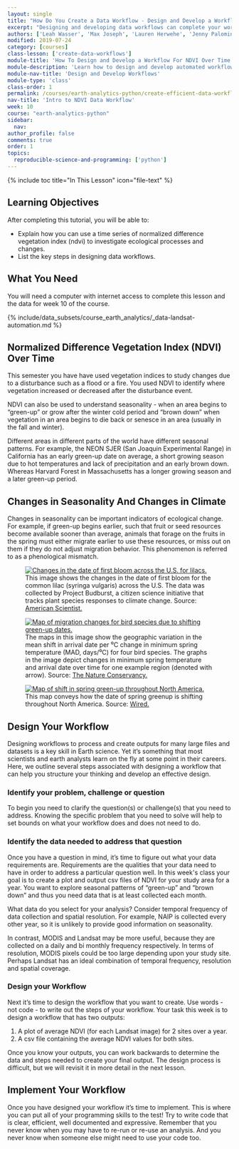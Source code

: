 ```yaml
---
layout: single
title: "How Do You Create a Data Workflow - Design and Develop a Workflow For NDVI Over Time"
excerpt: "Designing and developing data workflows can complete your work more efficiently by allowing you to repeat and automate data tasks. Learn how to design and develop efficient workflows to automate data analyses in Python."
authors: ['Leah Wasser', 'Max Joseph', 'Lauren Herwehe', 'Jenny Palomino', 'Joe McGlinchy']
modified: 2019-07-24
category: [courses]
class-lesson: ['create-data-workflows']
module-title: 'How To Design and Develop a Workflow For NDVI Over Time'
module-description: 'Learn how to design and develop automated workflows to calculate NDVI time series in Python.'
module-nav-title: 'Design and Develop Workflows'
module-type: 'class'
class-order: 1
permalink: /courses/earth-analytics-python/create-efficient-data-workflows/intro-to-ndvi-data-workflow/
nav-title: 'Intro to NDVI Data Workflow'
week: 10
course: "earth-analytics-python"
sidebar:
  nav:
author_profile: false
comments: true
order: 1
topics:
  reproducible-science-and-programming: ['python']
---
```

{% include toc title="In This Lesson" icon="file-text" %}

<div class='notice--success' markdown="1">

## <i class="fa fa-graduation-cap" aria-hidden="true"></i> Learning Objectives

After completing this tutorial, you will be able to:

* Explain how you can use a time series of normalized difference vegetation index (ndvi) to investigate ecological processes and changes.
* List the key steps in designing data workflows. 

## <i class="fa fa-check-square-o fa-2" aria-hidden="true"></i> What You Need

You will need a computer with internet access to complete this lesson and the data for week 10 of the course.

{% include/data_subsets/course_earth_analytics/_data-landsat-automation.md %}

</div>


## Normalized Difference Vegetation Index (NDVI) Over Time 

This semester you have have used vegetation indices to study changes due to a disturbance such as a flood or a fire. You used NDVI to identify where vegetation increased or decreased after the disturbance event. 

NDVI can also be used to understand seasonality - when an area begins to “green-up” or grow after the winter cold period and “brown down” when vegetation in an area begins to die back or senesce in an area (usually in the fall and winter). 

Different areas in different parts of the world have different seasonal patterns. For example, the NEON SJER (San Joaquin Experimental Range) in California has an early green-up date on average, a short growing season due to hot temperatures and lack of precipitation and an early brown down. Whereas Harvard Forest in Massachusetts has a longer growing season and a later green-up period.   

## Changes in Seasonality And Changes in Climate 

Changes in seasonality can be important indicators of ecological change. For example, if green-up begins earlier, such that fruit or seed resources become available sooner than average, animals that forage on the fruits in the spring must either migrate earlier to use these resources, or miss out on them if they do not adjust migration behavior. This phenomenon is referred to as a phenological mismatch.

<figure>
  <a href="{{ site.url }}/images/courses/earth-analytics/science/phenology/lilac-greenup-map-automation-landsat-ndvi.jpg">
    <img src="{{ site.url }}/images/courses/earth-analytics/science/phenology/lilac-greenup-map-automation-landsat-ndvi.jpg" alt="Changes in the date of first bloom across the U.S. for lilacs.">
  </a>
  <figcaption>This image shows the changes in the date of first bloom for the common lilac (syringa vulgaris) across the U.S. The data was collected by Project Budburst, a citizen science initiative that tracks plant species responses to climate change. Source: <a href="https://www.americanscientist.org/article/citizen-science-takes-root" target="_blank">American Scientist.</a>
  </figcaption>
</figure>

<figure>
  <a href="{{ site.url }}/images/courses/earth-analytics/science/phenology/bird-migration-map-automation-landsat-ndvi.jpg">
    <img src="{{ site.url }}/images/courses/earth-analytics/science/phenology/bird-migration-map-automation-landsat-ndvi.jpg" alt=" Map of migration changes for bird species due to shifting green-up dates.">
  </a>
  <figcaption>The maps in this image show the geographic variation in the mean shift in arrival date per ⁰C change in minimum spring temperature (MAD, days/⁰C) for four bird species. The graphs in the image depict changes in minimum spring temperature and arrival date over time for one example region (denoted with arrow). Source: <a href= "https://blog.nature.org/science/explainer/climate-change-already-changing-seasons-phenology-citizen-science/" target="_blank">The Nature Conservancy.</a>
  </figcaption>
</figure>

<figure>
  <a href="{{ site.url }}/images/courses/earth-analytics/science/phenology/north-america-greenup-map-automation-landsat-ndvi.jpg">
    <img src="{{ site.url }}/images/courses/earth-analytics/science/phenology/north-america-greenup-map-automation-landsat-ndvi.jpg" alt=" Map of shift in spring green-up throughout North America.">
  </a>
  <figcaption>This map conveys how the date of spring greenup is shifting throughout North America. Source: <a href= "https://www.wired.com/2007/11/greenup-of-the-planet-is-not-black-and-white-2/" target="_blank">Wired.</a>
  </figcaption>
</figure>

## Design Your Workflow

Designing workflows to process and create outputs for many large files and datasets is a key skill in Earth science. Yet it’s something that most scientists and earth analysts learn on the fly at some point in their careers. Here, we outline several steps associated with designing a workflow that can help you structure your thinking and develop an effective design. 

### Identify your problem, challenge or question

To begin you need to clarify the question(s) or challenge(s) that you need to address. Knowing the specific problem that you need to solve will help to set bounds on what your workflow does and does not need to do.

###  Identify the data needed to address that question

Once you have a question in mind, it’s time to figure out what your data requirements are. Requirements are the qualities that your data need to have in order to address a particular question well. In this week's class your goal is to create a plot and output csv files of NDVI for your study area for a year. You want to explore seasonal patterns of “green-up” and “brown down” and thus you need data that is at least collected each month. 

What data do you select for your analysis? Consider temporal frequency of data collection and spatial resolution. For example, NAIP is collected every other year, so it is unlikely to provide good information on seasonality. 

In contrast, MODIS and Landsat may be more useful, because they are collected on a daily and bi monthly frequency respectively. In terms of resolution, MODIS pixels could be too large depending upon your study site. Perhaps Landsat has an ideal combination of temporal frequency, resolution and spatial coverage.

### Design your Workflow

Next it’s time to design the workflow that you want to create. Use words - not code - to write out the steps of your workflow. Your task this week is to design a workflow that has two outputs:

1. A plot of average NDVI (for each Landsat image) for 2 sites over a year.
2. A csv file containing the average NDVI values for both sites. 

Once you know your outputs, you can work backwards to determine the data and steps needed to create your final output. The design process is difficult, but we will revisit it in more detail in the next lesson. 

## Implement Your Workflow

Once you have designed your workflow it’s time to implement. This is where you can put all of your programming skills to the test! Try to write code that is clear, efficient, well documented and expressive. Remember that you never know when you may have to re-run or re-use an analysis. And you never know when someone else might need to use your code too.

